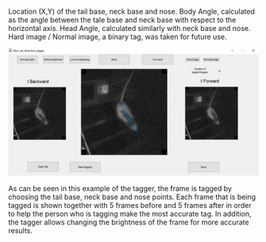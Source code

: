 Location (X,Y) of the tail base, neck base and nose.
Body Angle, calculated as the angle between the tale base and neck base with respect to the horizontal axis.
Head Angle, calculated similarly with neck base and nose.
Hard image / Normal image, a binary tag, was taken for future use.


![](Tagger/Tagger.png)


As can be seen in this example of the tagger, the frame is tagged by choosing the tail base, neck base and nose points.
Each frame that is being tagged is shown together with 5 frames before and 5 frames after in order to help the person who is tagging make 
the most accurate tag. In addition, the tagger allows changing the brightness of the frame for more accurate results. 

